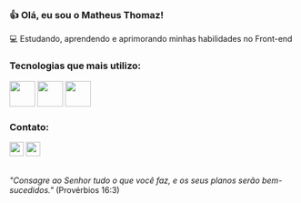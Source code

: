  ### 👍 Olá, eu sou o Matheus Thomaz!

💻 Estudando, aprendendo e aprimorando minhas habilidades no Front-end<br>

### Tecnologias que mais utilizo:

<div>
<img height="45px" src="https://skillicons.dev/icons?i=html">
<img height="45px" src="https://skillicons.dev/icons?i=css">
<img height="45px" src="https://skillicons.dev/icons?i=js">
</div>

### Contato:

<div>
 <a href="https://www.linkedin.com"> <img height="25px" src="https://img.shields.io/badge/LinkedIn-0077B5?style=for-the-badge&logo=linkedin&logoColor=white"></a>
 <a href="mailto:matheus1.melo@hotmail.com"> <img height="25px" src="https://img.shields.io/badge/Microsoft_Outlook-0078D4?style=for-the-badge&logo=microsoft-outlook&logoColor=white"></a>
</div>

<br><i>"Consagre ao Senhor tudo o que você faz, e os seus planos serão bem-sucedidos."</i> (Provérbios 16:3)
